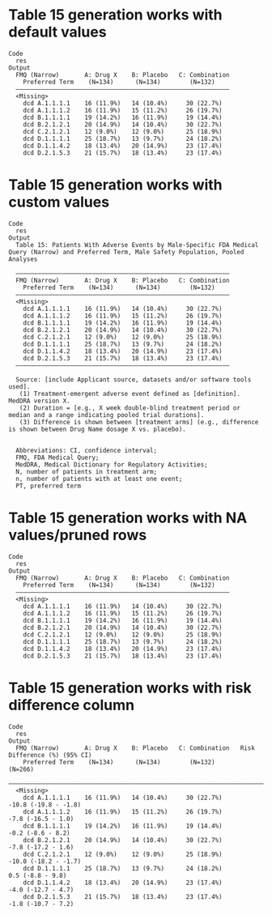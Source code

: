 # Table 15 generation works with default values

    Code
      res
    Output
      FMQ (Narrow)       A: Drug X    B: Placebo   C: Combination
        Preferred Term    (N=134)      (N=134)        (N=132)    
      ———————————————————————————————————————————————————————————
      <Missing>                                                  
        dcd A.1.1.1.1    16 (11.9%)   14 (10.4%)     30 (22.7%)  
        dcd A.1.1.1.2    16 (11.9%)   15 (11.2%)     26 (19.7%)  
        dcd B.1.1.1.1    19 (14.2%)   16 (11.9%)     19 (14.4%)  
        dcd B.2.1.2.1    20 (14.9%)   14 (10.4%)     30 (22.7%)  
        dcd C.2.1.2.1    12 (9.0%)    12 (9.0%)      25 (18.9%)  
        dcd D.1.1.1.1    25 (18.7%)   13 (9.7%)      24 (18.2%)  
        dcd D.1.1.4.2    18 (13.4%)   20 (14.9%)     23 (17.4%)  
        dcd D.2.1.5.3    21 (15.7%)   18 (13.4%)     23 (17.4%)  

# Table 15 generation works with custom values

    Code
      res
    Output
      Table 15: Patients With Adverse Events by Male-Specific FDA Medical Query (Narrow) and Preferred Term, Male Safety Population, Pooled Analyses
      
      ———————————————————————————————————————————————————————————
      FMQ (Narrow)       A: Drug X    B: Placebo   C: Combination
        Preferred Term    (N=134)      (N=134)        (N=132)    
      ———————————————————————————————————————————————————————————
      <Missing>                                                  
        dcd A.1.1.1.1    16 (11.9%)   14 (10.4%)     30 (22.7%)  
        dcd A.1.1.1.2    16 (11.9%)   15 (11.2%)     26 (19.7%)  
        dcd B.1.1.1.1    19 (14.2%)   16 (11.9%)     19 (14.4%)  
        dcd B.2.1.2.1    20 (14.9%)   14 (10.4%)     30 (22.7%)  
        dcd C.2.1.2.1    12 (9.0%)    12 (9.0%)      25 (18.9%)  
        dcd D.1.1.1.1    25 (18.7%)   13 (9.7%)      24 (18.2%)  
        dcd D.1.1.4.2    18 (13.4%)   20 (14.9%)     23 (17.4%)  
        dcd D.2.1.5.3    21 (15.7%)   18 (13.4%)     23 (17.4%)  
      ———————————————————————————————————————————————————————————
      
      Source: [include Applicant source, datasets and/or software tools used].
       (1) Treatment-emergent adverse event defined as [definition]. MedDRA version X.
       (2) Duration = [e.g., X week double-blind treatment period or median and a range indicating pooled trial durations].
       (3) Difference is shown between [treatment arms] (e.g., difference is shown between Drug Name dosage X vs. placebo).
      
      
      Abbreviations: CI, confidence interval;
      FMQ, FDA Medical Query;
      MedDRA, Medical Dictionary for Regulatory Activities;
      N, number of patients in treatment arm;
      n, number of patients with at least one event;
      PT, preferred term

# Table 15 generation works with NA values/pruned rows

    Code
      res
    Output
      FMQ (Narrow)       A: Drug X    B: Placebo   C: Combination
        Preferred Term    (N=134)      (N=134)        (N=132)    
      ———————————————————————————————————————————————————————————
      <Missing>                                                  
        dcd A.1.1.1.1    16 (11.9%)   14 (10.4%)     30 (22.7%)  
        dcd A.1.1.1.2    16 (11.9%)   15 (11.2%)     26 (19.7%)  
        dcd B.1.1.1.1    19 (14.2%)   16 (11.9%)     19 (14.4%)  
        dcd B.2.1.2.1    20 (14.9%)   14 (10.4%)     30 (22.7%)  
        dcd C.2.1.2.1    12 (9.0%)    12 (9.0%)      25 (18.9%)  
        dcd D.1.1.1.1    25 (18.7%)   13 (9.7%)      24 (18.2%)  
        dcd D.1.1.4.2    18 (13.4%)   20 (14.9%)     23 (17.4%)  
        dcd D.2.1.5.3    21 (15.7%)   18 (13.4%)     23 (17.4%)  

# Table 15 generation works with risk difference column

    Code
      res
    Output
      FMQ (Narrow)       A: Drug X    B: Placebo   C: Combination   Risk Difference (%) (95% CI)
        Preferred Term    (N=134)      (N=134)        (N=132)                 (N=266)           
      ——————————————————————————————————————————————————————————————————————————————————————————
      <Missing>                                                                                 
        dcd A.1.1.1.1    16 (11.9%)   14 (10.4%)     30 (22.7%)         -10.8 (-19.8 - -1.8)    
        dcd A.1.1.1.2    16 (11.9%)   15 (11.2%)     26 (19.7%)          -7.8 (-16.5 - 1.0)     
        dcd B.1.1.1.1    19 (14.2%)   16 (11.9%)     19 (14.4%)          -0.2 (-8.6 - 8.2)      
        dcd B.2.1.2.1    20 (14.9%)   14 (10.4%)     30 (22.7%)          -7.8 (-17.2 - 1.6)     
        dcd C.2.1.2.1    12 (9.0%)    12 (9.0%)      25 (18.9%)         -10.0 (-18.2 - -1.7)    
        dcd D.1.1.1.1    25 (18.7%)   13 (9.7%)      24 (18.2%)           0.5 (-8.8 - 9.8)      
        dcd D.1.1.4.2    18 (13.4%)   20 (14.9%)     23 (17.4%)          -4.0 (-12.7 - 4.7)     
        dcd D.2.1.5.3    21 (15.7%)   18 (13.4%)     23 (17.4%)          -1.8 (-10.7 - 7.2)     

